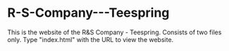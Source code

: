 # R-S-Company---Teespring
This is the website of the R&amp;S Company - Teespring. Consists of two files only.
Type "index.html" with the URL to view the website.
